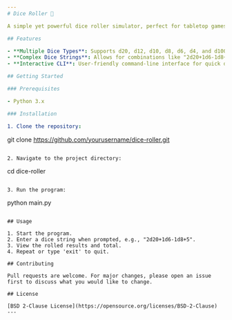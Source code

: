 ```yaml
---
# Dice Roller 🎲

A simple yet powerful dice roller simulator, perfect for tabletop games, role-playing games (RPGs), or any situation where random dice rolls are required.

## Features

- **Multiple Dice Types**: Supports d20, d12, d10, d8, d6, d4, and d100 (percentile) dice.
- **Complex Dice Strings**: Allows for combinations like "2d20+1d6-1d8+5".
- **Interactive CLI**: User-friendly command-line interface for quick dice rolls.

## Getting Started

### Prerequisites

- Python 3.x

### Installation

1. Clone the repository:
```
git clone https://github.com/yourusername/dice-roller.git
```

2. Navigate to the project directory:
```
cd dice-roller
```

3. Run the program:
```
python main.py
```

## Usage

1. Start the program.
2. Enter a dice string when prompted, e.g., "2d20+1d6-1d8+5".
3. View the rolled results and total.
4. Repeat or type 'exit' to quit.

## Contributing

Pull requests are welcome. For major changes, please open an issue first to discuss what you would like to change.

## License

[BSD 2-Clause License](https://opensource.org/licenses/BSD-2-Clause)
---
```


